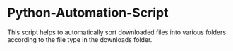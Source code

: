 # Python-Automation-Script
This script helps to automatically sort downloaded files into various folders according to the file type in the downloads folder. 
